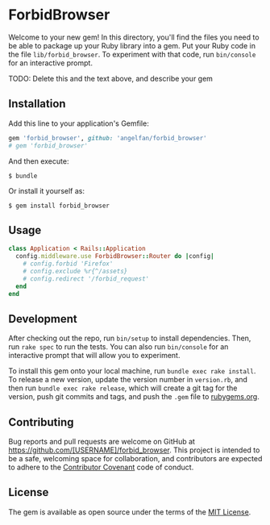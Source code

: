 # ForbidBrowser

Welcome to your new gem! In this directory, you'll find the files you need to be able to package up your Ruby library into a gem. Put your Ruby code in the file `lib/forbid_browser`. To experiment with that code, run `bin/console` for an interactive prompt.

TODO: Delete this and the text above, and describe your gem

## Installation

Add this line to your application's Gemfile:

```ruby
gem 'forbid_browser', github: 'angelfan/forbid_browser'
# gem 'forbid_browser'
```

And then execute:

    $ bundle

Or install it yourself as:

    $ gem install forbid_browser

## Usage

```ruby
class Application < Rails::Application
  config.middleware.use ForbidBrowser::Router do |config|
    # config.forbid 'Firefox'
    # config.exclude %r{^/assets}
    # config.redirect '/forbid_request'
  end
end
```

## Development

After checking out the repo, run `bin/setup` to install dependencies. Then, run `rake spec` to run the tests. You can also run `bin/console` for an interactive prompt that will allow you to experiment.

To install this gem onto your local machine, run `bundle exec rake install`. To release a new version, update the version number in `version.rb`, and then run `bundle exec rake release`, which will create a git tag for the version, push git commits and tags, and push the `.gem` file to [rubygems.org](https://rubygems.org).

## Contributing

Bug reports and pull requests are welcome on GitHub at https://github.com/[USERNAME]/forbid_browser. This project is intended to be a safe, welcoming space for collaboration, and contributors are expected to adhere to the [Contributor Covenant](http://contributor-covenant.org) code of conduct.


## License

The gem is available as open source under the terms of the [MIT License](http://opensource.org/licenses/MIT).

